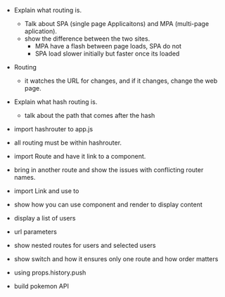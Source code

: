 - Explain what routing is.
  - Talk about SPA (single page Applicaitons) and MPA (multi-page aplication).
  - show the difference between the two sites.
    - MPA have a flash between page loads, SPA do not
    - SPA load slower initially but faster once its loaded
- Routing
  - it watches the URL for changes, and if it changes, change the web page.
- Explain what hash routing is.
  - talk about the path that comes after the hash
- import hashrouter to app.js
- all routing must be within hashrouter.
- import Route and have it link to a component.
- bring in another route and show the issues with conflicting router names.
- import Link and use to
- show how you can use component and render to display content
- display a list of users
- url parameters
- show nested routes for users and selected users
- show switch and how it ensures only one route and how order matters
- using props.history.push

- build pokemon API